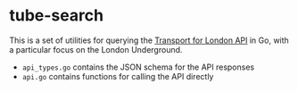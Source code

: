 # tube-search

This is a set of utilities for querying the [Transport for London API](https://api.tfl.gov.uk/) in Go, with a particular focus on the London Underground.

* `api_types.go` contains the JSON schema for the API responses
* `api.go` contains functions for calling the API directly